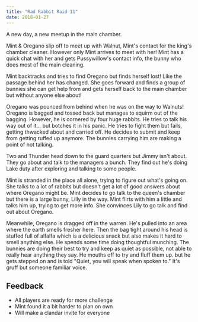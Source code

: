 ```yaml
---
title: "Rad Rabbit Raid 11"
date: 2018-01-27
---
```


A new day, a new meetup in the main chamber.

Mint & Oregano slip off to meet up with Walnut, Mint's contact for the king's chamber cleaner. However only Mint arrives to meet with her! Mint has a quick chat with her and gets Pussywillow's contact info, the bunny who does most of the main cleaning.

Mint backtracks and tries to find Oregano but finds herself lost! Like the passage behind her has changed. She goes forward and finds a group of bunnies she can get help from and gets herself back to the main chamber but without anyone else about!

Oregano was pounced from behind when he was on the way to Walnuts! Oregano is bagged and tossed back but manages to squirm out of the bagging. However, he is cornered by four huge rabbits. He tries to talk his way out of it… but botches it in his panic. He tries to fight them but fails, getting thwacked about and carried off. He decides to submit and keep from getting ruffed up anymore. The bunnies carrying him are making a point of not talking.

Two and Thunder head down to the guard quarters but Jimmy isn't about. They go about and talk to the managers a bunch. They find out he's doing Lake duty after exploring and talking to some people.

Mint is stranded in the place all alone, trying to figure out what's going on. She talks to a lot of rabbits but doesn't get a lot of good answers about where Oregano might be. Mint decides to go talk to the queen's chamber but there is a large bunny, Lilly in the way. Mint flirts with him a little and talks him up, trying to get more info. She convinces Lily to go talk and find out about Oregano.

Meanwhile, Oregano is dragged off in the warren. He's pulled into an area where the earth smells fresher here. Then the bag tight around his head is stuffed full of alfalfa which is a delicious snack but also makes it hard to smell anything else. He spends some time doing thoughtful munching. The bunnies are doing their best to try and keep as quiet as possible, not able to really hear anything they say. He mouths off to try and fluff them up. but he gets stepped on and is told "Quiet, you will speak when spoken to." It's gruff but someone familiar voice.

## Feedback

- All players are ready for more challenge
- Mint found it a bit harder to plan on own
- Will make a clandar invite for everyone

